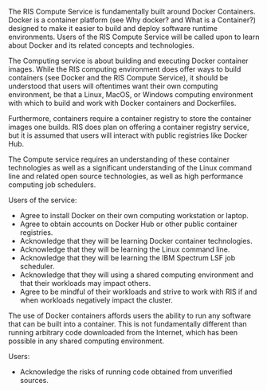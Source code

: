 The RIS Compute Service is fundamentally built around Docker Containers. Docker is a container platform (see Why docker? 
and What is a Container?) designed to make it easier to build and deploy software runtime environments. 
Users of the RIS Compute Service will be called upon to learn about Docker and its related concepts and technologies.

The Computing service is about building and executing Docker container images. While the RIS computing environment does 
offer ways to build containers (see Docker and the RIS Compute Service), it should be understood that users will 
oftentimes want their own computing environment, be that a Linux, MacOS, or Windows computing environment with which to 
build and work with Docker containers and Dockerfiles.

Furthermore, containers require a container registry to store the container images one builds. RIS does plan on offering 
a container registry service, but it is assumed that users will interact with public registries like Docker Hub.

The Compute service requires an understanding of these container technologies as well as a significant understanding of 
the Linux command line and related open source technologies, as well as high performance computing job schedulers.

Users of the service:
- Agree to install Docker on their own computing workstation or laptop.
- Agree to obtain accounts on Docker Hub or other public container registries.
- Acknowledge that they will be learning Docker container technologies.
- Acknowledge that they will be learning the Linux command line.
- Acknowledge that they will be learning the IBM Spectrum LSF job scheduler.
- Acknowledge that they will using a shared computing environment and that their workloads may impact others.
- Agree to be mindful of their workloads and strive to work with RIS if and when workloads negatively impact the cluster.

The use of Docker containers affords users the ability to run any software that can be built into a container. This is not 
fundamentally different than running arbitrary code downloaded from the Internet, which has been possible in any shared 
computing environment.

Users:
- Acknowledge the risks of running code obtained from unverified sources.
